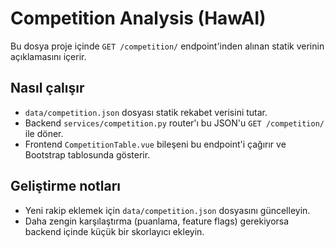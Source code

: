 # Competition Analysis (HawAI)

Bu dosya proje içinde `GET /competition/` endpoint'inden alınan statik verinin açıklamasını içerir.

## Nasıl çalışır
- `data/competition.json` dosyası statik rekabet verisini tutar.
- Backend `services/competition.py` router'ı bu JSON'u `GET /competition/` ile döner.
- Frontend `CompetitionTable.vue` bileşeni bu endpoint'i çağırır ve Bootstrap tablosunda gösterir.

## Geliştirme notları
- Yeni rakip eklemek için `data/competition.json` dosyasını güncelleyin.
- Daha zengin karşılaştırma (puanlama, feature flags) gerekiyorsa backend içinde küçük bir skorlayıcı ekleyin.

